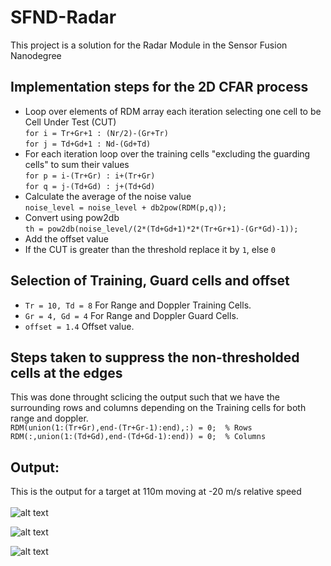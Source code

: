 # SFND-Radar

This project is a solution for the Radar Module in the Sensor Fusion Nanodegree

## Implementation steps for the 2D CFAR process
* Loop over elements of RDM array each iteration selecting one cell to be Cell Under Test (CUT)<br>
`for i = Tr+Gr+1 : (Nr/2)-(Gr+Tr)`<br>
`for j = Td+Gd+1 : Nd-(Gd+Td)`
* For each iteration loop over the training cells "excluding the guarding cells" to sum their values<br>
`for p = i-(Tr+Gr) : i+(Tr+Gr)`<br>
`for q = j-(Td+Gd) : j+(Td+Gd)`
* Calculate the average of the noise value<br>
`noise_level = noise_level + db2pow(RDM(p,q));`
* Convert using pow2db<br>
`th = pow2db(noise_level/(2*(Td+Gd+1)*2*(Tr+Gr+1)-(Gr*Gd)-1));`
* Add the offset value
* If the CUT is greater than the threshold replace it by `1`, else `0` <br>

## Selection of Training, Guard cells and offset
* `Tr = 10, Td = 8` For Range and Doppler Training Cells.
* `Gr = 4, Gd = 4` For Range and Doppler Guard Cells.
* `offset = 1.4` Offset value.

## Steps taken to suppress the non-thresholded cells at the edges
This was done throught sclicing the output such that we have the surrounding rows and columns depending on the Training cells for both range and doppler.<br>
`RDM(union(1:(Tr+Gr),end-(Tr+Gr-1):end),:) = 0;  % Rows`<br>
`RDM(:,union(1:(Td+Gd),end-(Td+Gd-1):end)) = 0;  % Columns`

## Output:
This is the output for a target at 110m moving at -20 m/s relative speed<br><br>
![alt text](https://github.com/IbrahimOmar91/SFND-Radar/blob/master/imgs/out01.PNG)

![alt text](https://github.com/IbrahimOmar91/SFND-Radar/blob/master/imgs/out02.PNG)

![alt text](https://github.com/IbrahimOmar91/SFND-Radar/blob/master/imgs/out03.PNG)
